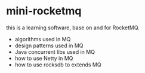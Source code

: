 # mini-rocketmq
this is a learning software, base on and for RocketMQ.

* algorithms used in MQ
* design patterns used in MQ
* Java concurrent libs used in MQ
* how to use Netty in MQ
* how to use rocksdb to extends MQ

